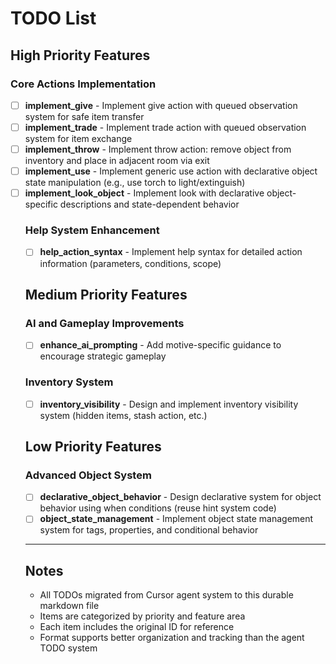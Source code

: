 # TODO List

## High Priority Features

### Core Actions Implementation
- [ ] **implement_give** - Implement give action with queued observation system for safe item transfer
- [ ] **implement_trade** - Implement trade action with queued observation system for item exchange  
- [ ] **implement_throw** - Implement throw action: remove object from inventory and place in adjacent room via exit
- [ ] **implement_use** - Implement generic use action with declarative object state manipulation (e.g., use torch to light/extinguish)
- [ ] **implement_look_object** - Implement look <object> with declarative object-specific descriptions and state-dependent behavior

### Help System Enhancement
- [ ] **help_action_syntax** - Implement help <action> syntax for detailed action information (parameters, conditions, scope)

## Medium Priority Features

### AI and Gameplay Improvements
- [ ] **enhance_ai_prompting** - Add motive-specific guidance to encourage strategic gameplay

### Inventory System
- [ ] **inventory_visibility** - Design and implement inventory visibility system (hidden items, stash action, etc.)

## Low Priority Features

### Advanced Object System
- [ ] **declarative_object_behavior** - Design declarative system for object behavior using when conditions (reuse hint system code)
- [ ] **object_state_management** - Implement object state management system for tags, properties, and conditional behavior

---

## Notes

- All TODOs migrated from Cursor agent system to this durable markdown file
- Items are categorized by priority and feature area
- Each item includes the original ID for reference
- Format supports better organization and tracking than the agent TODO system
